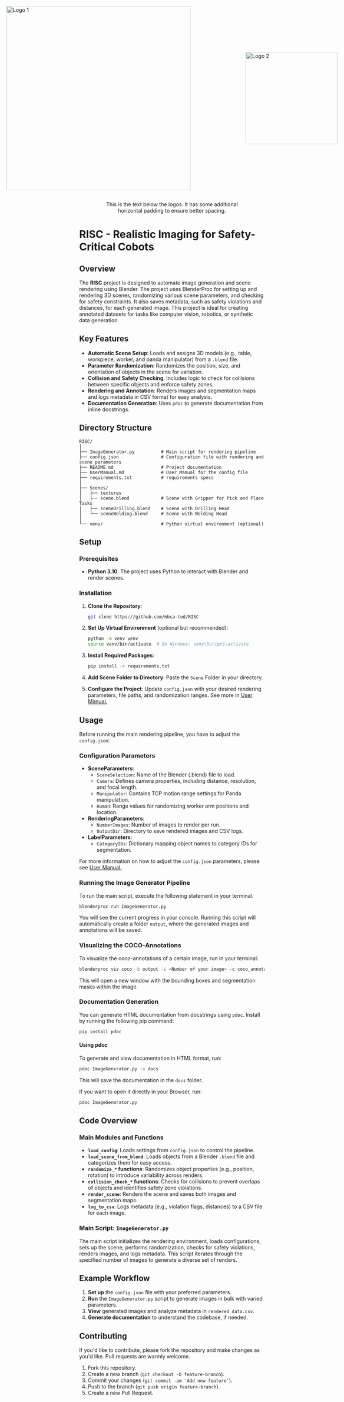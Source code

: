 <div style="display: flex; align-items: center; justify-content: center;">
  <img src="https://www.beschaeftigte.uni-stuttgart.de/uni-services/oeffentlichkeitsarbeit/corporate-design/cd-dateien/01_Logo/png/unistuttgart_logo_deutsch_cmyk-01.png" alt="Logo 1" width="500" style="padding-right: 150px;">
  <img src="https://upload.wikimedia.org/wikipedia/commons/thumb/2/25/Bundesanstalt_f%C3%BCr_Arbeitsschutz_und_Arbeitsmedizin_Logo.svg/1024px-Bundesanstalt_f%C3%BCr_Arbeitsschutz_und_Arbeitsmedizin_Logo.svg.png" alt="Logo 2" width="250">
</div>
<p style="text-align: center; margin-top: 30px; padding: 0 50px;">
  This is the text below the logos. It has some additional horizontal padding to ensure better spacing.
</p>


# RISC - Realistic Imaging for Safety-Critical Cobots

## Overview

The **RISC** project is designed to automate image generation and scene rendering using Blender. The project uses BlenderProc for setting up and rendering 3D scenes, randomizing various scene parameters, and checking for safety constraints. It also saves metadata, such as safety violations and distances, for each generated image. This project is ideal for creating annotated datasets for tasks like computer vision, robotics, or synthetic data generation.

## Key Features

- **Automatic Scene Setup**: Loads and assigns 3D models (e.g., table, workpiece, worker, and panda manipulator) from a `.blend` file.
- **Parameter Randomization**: Randomizes the position, size, and orientation of objects in the scene for variation.
- **Collision and Safety Checking**: Includes logic to check for collisions between specific objects and enforce safety zones.
- **Rendering and Annotation**: Renders images and segmentation maps and logs metadata in CSV format for easy analysis.
- **Documentation Generation**: Uses `pdoc` to generate documentation from inline docstrings.

## Directory Structure

```plaintext
RISC/
│
├── ImageGenerator.py          # Main script for rendering pipeline
├── config.json                # Configuration file with rendering and scene parameters
├── README.md                  # Project documentation
├── UserManual.md              # User Manual for the config file
├── requirements.txt           # requirements specs
│
├── Scenes/
│   ├── textures
│   ├── scene.blend            # Scene with Gripper for Pick and Place Tasks
│   ├── sceneDrilling.blend    # Scene with Drilling Head           
│   └── sceneWelding.blend     # Scene with Welding Head
│
└── venv/                      # Python virtual environment (optional)
```

## Setup

### Prerequisites

- **Python 3.10**: The project uses Python to interact with Blender and render scenes.


### Installation

1. **Clone the Repository**:

   ```bash
   git clone https://github.com/mbsa-tud/RISC
   ```

2. **Set Up Virtual Environment** (optional but recommended):

   ```bash
   python -m venv venv
   source venv/bin/activate  # On Windows: venv\Scripts\activate
   ```

3. **Install Required Packages**:

   ```bash
   pip install -r requirements.txt
   ```

4. **Add Scene Folder to Directory**: Paste the `Scene` Folder in your directory.

5. **Configure the Project**: Update `config.json` with your desired rendering parameters, file paths, and randomization ranges. See more in [User Manual.](UserManual.md)

## Usage

Before running the main rendering pipeline, you have to adjust the `config.json`:

### Configuration Parameters
- **SceneParameters**:
    - `SceneSelection`: Name of the Blender (.blend) file to load.
    - `Camera`: Defines camera properties, including distance, resolution, and focal length.
    - `Manipulator`: Contains TCP motion range settings for Panda manipulation.
    - `Human`: Range values for randomizing worker arm positions and location.
- **RenderingParameters**:
    - `NumberImages`: Number of images to render per run.
    - `OutputDir`: Directory to save rendered images and CSV logs.
- **LabelParameters**:
    - `CategoryIDs`: Dictionary mapping object names to category IDs for segmentation.

For more information on how to adjust the `config.json` parameters, please see [User Manual.](UserManual.md)

### Running the Image Generator Pipeline

To run the main script, execute the following statement in your terminal.

```bash
blenderproc run ImageGenerator.py
```

You will see the current progress in your console. Running this script will automatically create a folder `output`, where the generated images and annotations will be saved.

### Visualizing the COCO-Annotations

To visualize the coco-annotations of a certain image, run in your terminal:

```bash
blenderproc vis coco -b output -i <Number of your image> -c coco_annotations.json
```

This will open a new window with the bounding boxes and segmentation masks within the image.

### Documentation Generation

You can generate HTML documentation from docstrings using `pdoc`.
Install by running the following pip command:

```bash
pip install pdoc
```

#### Using pdoc

To generate and view documentation in HTML format, run:

```bash
pdoc ImageGenerator.py -o docs
```

This will save the documentation in the `docs` folder.

If you want to open it directly in your Browser, run:

```bash
pdoc ImageGenerator.py
```

## Code Overview

### Main Modules and Functions

- **`load_config`**: Loads settings from `config.json` to control the pipeline.
- **`load_scene_from_blend`**: Loads objects from a Blender `.blend` file and categorizes them for easy access.
- **`randomize_*` functions**: Randomizes object properties (e.g., position, rotation) to introduce variability across renders.
- **`collision_check_*` functions**: Checks for collisions to prevent overlaps of objects and identifies safety zone violations.
- **`render_scene`**: Renders the scene and saves both images and segmentation maps.
- **`log_to_csv`**: Logs metadata (e.g., violation flags, distances) to a CSV file for each image.

### Main Script: `ImageGenerator.py`

The main script initializes the rendering environment, loads configurations, sets up the scene, performs randomization, checks for safety violations, renders images, and logs metadata. This script iterates through the specified number of images to generate a diverse set of renders.

## Example Workflow

1. **Set up** the `config.json` file with your preferred parameters.
2. **Run** the `ImageGenerator.py` script to generate images in bulk with varied parameters.
3. **View** generated images and analyze metadata in `rendered_data.csv`.
4. **Generate documentation** to understand the codebase, if needed.

## Contributing

If you'd like to contribute, please fork the repository and make changes as you'd like. Pull requests are warmly welcome.

1. Fork this repository.
2. Create a new branch (`git checkout -b feature-branch`).
3. Commit your changes (`git commit -am 'Add new feature'`).
4. Push to the branch (`git push origin feature-branch`).
5. Create a new Pull Request.
